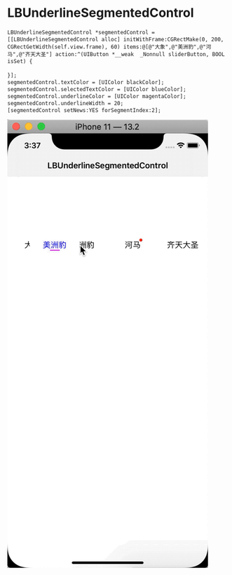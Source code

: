 # LBUnderlineSegmentedControl
```objc
LBUnderlineSegmentedControl *segmentedControl = [[LBUnderlineSegmentedControl alloc] initWithFrame:CGRectMake(0, 200, CGRectGetWidth(self.view.frame), 60) items:@[@"大象",@"美洲豹",@"河马",@"齐天大圣"] action:^(UIButton *__weak  _Nonnull sliderButton, BOOL isSet) {
    
}];
segmentedControl.textColor = [UIColor blackColor];
segmentedControl.selectedTextColor = [UIColor blueColor];
segmentedControl.underlineColor = [UIColor magentaColor];
segmentedControl.underlineWidth = 20;
[segmentedControl setNews:YES forSegmentIndex:2];
```
![](https://github.com/A1129434577/LBUnderlineSegmentedControl/blob/master/LBUnderlineSegmentedControl.gif?raw=true)
